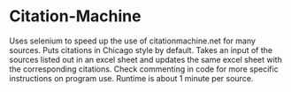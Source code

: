 # Citation-Machine
Uses selenium to speed up the use of citationmachine.net for many sources. Puts citations in Chicago style by default. Takes an input of the sources listed out in an excel sheet and updates the same excel sheet with the corresponding citations. Check commenting in code for more specific instructions on program use. Runtime is about 1 minute per source.
